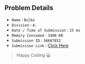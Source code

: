 ## Problem Details 
 
- `Name`                      : `Bulbs`
- `Division`                  : `A.`
- `Date / Time of Submission` : `15 ms`
- `Memory Consumed`           : `3400 KB`
- `Submission ID`             : `36607852`
- `Submission Link`           : [Click Here](http://codeforces.com/contest/615/submission/36607852)

> Happy Coding   :computer: